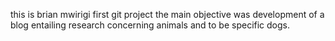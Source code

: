 this is brian mwirigi first git project
the main objective was development of a blog entailing research concerning animals and to be specific dogs.